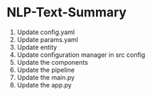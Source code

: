 # NLP-Text-Summary

1. Update config.yaml
2. Update params.yaml
3. Update entity
4. Update configuration manager in src config
5. Update the components
6. Update the pipeline
7. Update the main.py  
8. Update the app.py
